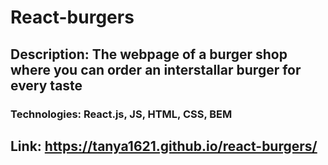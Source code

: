 # React-burgers
## Description: The webpage of a burger shop where you can order an interstallar burger for every taste
### Technologies: React.js, JS, HTML, CSS, BEM

## Link: https://tanya1621.github.io/react-burgers/ 
